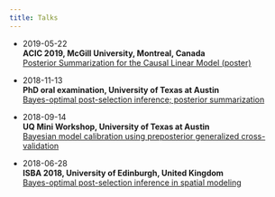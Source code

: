 ```yaml
---
title: Talks
---
```


- 2019-05-22  
**ACIC 2019, McGill University, Montreal, Canada**  
[Posterior Summarization for the Causal Linear Model
(poster)](/files/woody-poster-acic.pdf)  

- 2018-11-13  
**PhD oral examination, University of Texas at Austin**  
[Bayes-optimal post-selection inference; posterior summarization](/files/Woody-oralexam.pdf)  

- 2018-09-14  
**UQ Mini Workshop, University of Texas at Austin**  
[Bayesian model calibration using preposterior generalized
cross-validation](/files/UQ-mini-workshop.pdf)  

- 2018-06-28  
**ISBA 2018, University of Edinburgh, United Kingdom**  
[Bayes-optimal post-selection inference in spatial
modeling](/files/Woody-ISBA-2018.pdf)


